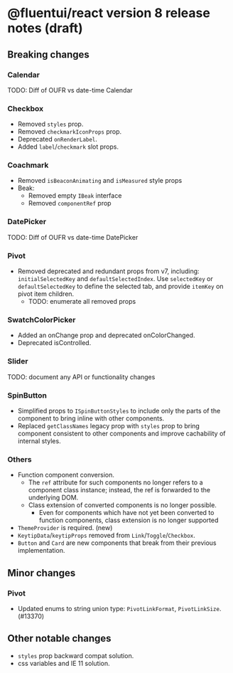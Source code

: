 # @fluentui/react version 8 release notes (draft)

## Breaking changes

### Calendar

TODO: Diff of OUFR vs date-time Calendar

### Checkbox

- Removed `styles` prop.
- Removed `checkmarkIconProps` prop.
- Deprecated `onRenderLabel`.
- Added `label`/`checkmark` slot props.

### Coachmark

- Removed `isBeaconAnimating` and `isMeasured` style props
- Beak:
  - Removed empty `IBeak` interface
  - Removed `componentRef` prop

### DatePicker

TODO: Diff of OUFR vs date-time DatePicker

### Pivot

- Removed deprecated and redundant props from v7, including: `initialSelectedKey` and `defaultSelectedIndex`. Use `selectedKey` or `defaultSelectedKey` to define the selected tab, and provide `itemKey` on pivot item children.
  - TODO: enumerate all removed props

### SwatchColorPicker

- Added an onChange prop and deprecated onColorChanged.
- Deprecated isControlled.

### Slider

TODO: document any API or functionality changes

### SpinButton

- Simplified props to `ISpinButtonStyles` to include only the parts of the component to bring inline with other components.
- Replaced `getClassNames` legacy prop with `styles` prop to bring component consistent to other components and improve cachability of internal styles.

### Others

- Function component conversion.
  - The `ref` attribute for such components no longer refers to a component class instance; instead, the ref is forwarded to the underlying DOM.
  - Class extension of converted components is no longer possible.
    - Even for components which have not yet been converted to function components, class extension is no longer supported
- `ThemeProvider` is required. (new)
- `KeytipData`/`keytipProps` removed from `Link`/`Toggle`/`Checkbox`.
- `Button` and `Card` are new components that break from their previous implementation.

## Minor changes

### Pivot

- Updated enums to string union type: `PivotLinkFormat`, `PivotLinkSize`. (#13370)

## Other notable changes

- `styles` prop backward compat solution.
- css variables and IE 11 solution.
